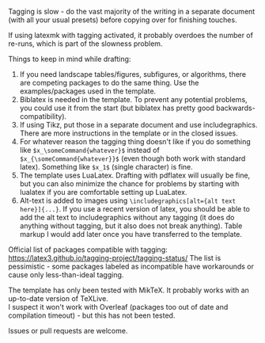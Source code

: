 Tagging is slow - do the vast majority of the writing in a separate document (with all your usual presets) before copying over for finishing touches.

If using latexmk with tagging activated, it probably overdoes the number of re-runs, which is part of the slowness problem.

Things to keep in mind while drafting:
1. If you need landscape tables/figures, subfigures, or algorithms, there are competing packages to do the same thing. Use the examples/packages used in the template.
2. Biblatex is needed in the template. To prevent any potential problems, you could use it from the start (but biblatex has pretty good backwards-compatibility).
3. If using Tikz, put those in a separate document and use includegraphics. There are more instructions in the template or in the closed issues.
4. For whatever reason the tagging thing doesn't like if you do something like ```$x_\someCommand{whatever}$``` instead of ```$x_{\someCommand{whatever}}$```  (even though both work with standard latex).
Something like ```$x_1$``` (single character) is fine.
5. The template uses LuaLatex. Drafting with pdflatex will usually be fine, but you can also minimize the chance for problems by starting with lualatex if you are comfortable setting up LuaLatex.
6. Alt-text is added to images using ```\includegraphics[alt={alt text here}]{...}```. If you use a recent version of latex, you should be able to add the alt text to includegraphics without any tagging (it does do anything without tagging, but it also does not break anything). Table markup I would add later once you have transferred to the template.


Official list of packages compatible with tagging: https://latex3.github.io/tagging-project/tagging-status/
The list is pessimistic - some packages labeled as incompatible have workarounds or cause only less-than-ideal tagging.

The template has only been tested with MikTeX. It probably works with an up-to-date version of TeXLive.\
I suspect it won't work with Overleaf (packages too out of date and compilation timeout) - but this has not been tested.

Issues or pull requests are welcome.
